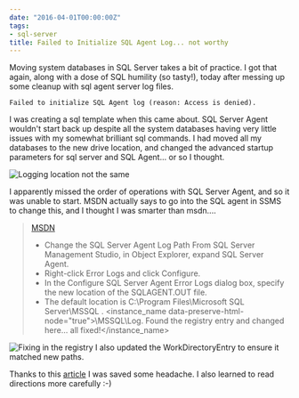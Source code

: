 ```yaml
---
date: "2016-04-01T00:00:00Z"
tags:
- sql-server
title: Failed to Initialize SQL Agent Log... not worthy
---
```


Moving system databases in SQL Server takes a bit of practice. I got that again, along with a dose of SQL humility (so tasty!), today after messing up some cleanup with sql agent server log files.

```text
Failed to initialize SQL Agent log (reason: Access is denied).
```

I was creating a sql template when this came about. SQL Server Agent wouldn't start back up despite all the system databases having very little issues with my somewhat brilliant sql commands.
I had moved all my databases to the new drive location, and changed the advanced startup parameters for sql server and SQL Agent... or so I thought.

![Logging location not the same](/assets/img/2016-04-01_18-20-41.png)

I apparently missed the order of operations with SQL Server Agent, and so it was unable to start. MSDN actually says to go into the SQL agent in SSMS to change this, and I thought I was smarter than msdn....

> [MSDN](https://msdn.microsoft.com/en-us/library/ms345408.aspx)
>
> *   Change the SQL Server Agent Log Path
> From SQL Server Management Studio, in Object Explorer, expand SQL Server Agent.
> *   Right-click Error Logs and click Configure.
> *   In the Configure SQL Server Agent Error Logs dialog box, specify the new location of the SQLAGENT.OUT file.
> *   The default location is C:\Program Files\Microsoft SQL Server\MSSQL
> <version data-preserve-html-node="true">.
> <instance_name data-preserve-html-node="true">\MSSQL\Log.
> Found the registry entry and changed here... all fixed!</instance_name></version>

![Fixing in the registry](/assets/img/2016-04-01_18-16-31.png)
I also updated the WorkDirectoryEntry to ensure it matched new paths.

Thanks to this [article](https://blogs.msdn.microsoft.com/sqlserverfaq/2009/06/12/unable-to-start-sql-server-agent/) I was saved some headache. I also learned to read directions more carefully :-)
